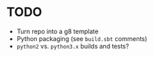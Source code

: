 # TODO

- Turn repo into a g8 template
- Python packaging (see `build.sbt` comments)
- `python2` vs. `python3.x` builds and tests?
